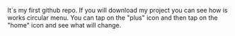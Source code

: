 It`s my first github repo.
If you will download my project you can see how is works circular menu.
You can tap on the "plus" icon and then tap on the "home" icon and see what will change.
